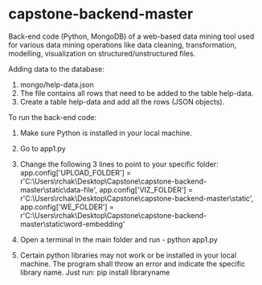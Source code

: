 # capstone-backend-master
Back-end code (Python, MongoDB) of a web-based data mining tool used for various data mining operations like data cleaning, transformation, modelling, visualization on structured/unstructured files.

Adding data to the database:
1) mongo/help-data.json
2) The file contains all rows that need to be added to the table help-data.
3) Create a table help-data and add all the rows (JSON objects).

To run the back-end code:
1) Make sure Python is installed in your local machine.

2) Go to app1.py

3) Change the following 3 lines to point to your specific folder: 
app.config['UPLOAD_FOLDER'] = r'C:\Users\rchak\Desktop\Capstone\capstone-backend-master\static\data-file',
app.config['VIZ_FOLDER'] = r'C:\Users\rchak\Desktop\Capstone\capstone-backend-master\static',
app.config['WE_FOLDER'] = r'C:\Users\rchak\Desktop\Capstone\capstone-backend-master\static\word-embedding'

4) Open a terminal in the main folder and run - python app1.py

5) Certain python libraries may not work or be installed in your local machine. The program shall throw an error and indicate the specific library name. Just run:
pip install libraryname
